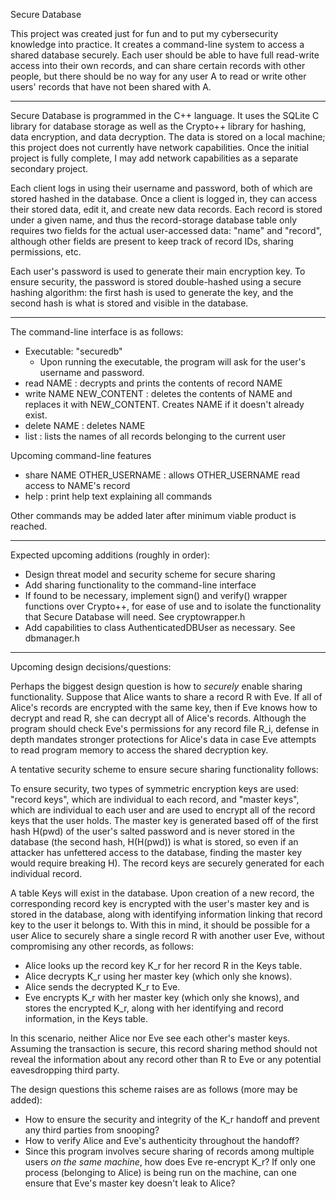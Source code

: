 Secure Database

This project was created just for fun and to put my cybersecurity knowledge into practice. It creates a command-line system to access a shared database securely. Each user should be able to have full read-write access into their own records, and can share certain records with other people, but there should be no way for any user A to read or write other users' records that have not been shared with A.

-------------------------------------------------------------------------

Secure Database is programmed in the C++ language. It uses the SQLite C library for database storage as well as the Crypto++ library for hashing, data encryption, and data decryption. The data is stored on a local machine; this project does not currently have network capabilities. Once the initial project is fully complete, I may add network capabilities as a separate secondary project.

Each client logs in using their username and password, both of which are stored hashed in the database. Once a client is logged in, they can access their stored data, edit it, and create new data records. Each record is stored under a given name, and thus the record-storage database table only requires two fields for the actual user-accessed data: "name" and "record", although other fields are present to keep track of record IDs, sharing permissions, etc.

Each user's password is used to generate their main encryption key. To ensure security, the password is stored double-hashed using a secure hashing algorithm: the first hash is used to generate the key, and the second hash is what is stored and visible in the database.

-------------------------------------------------------------------------

The command-line interface is as follows:

* Executable: "securedb"
  * Upon running the executable, the program will ask for the user's username and password.
* read NAME : decrypts and prints the contents of record NAME
* write NAME NEW_CONTENT : deletes the contents of NAME and replaces it with NEW_CONTENT. Creates NAME if it doesn't already exist.
* delete NAME : deletes NAME
* list : lists the names of all records belonging to the current user

Upcoming command-line features
* share NAME OTHER_USERNAME : allows OTHER_USERNAME read access to NAME's record
* help : print help text explaining all commands

Other commands may be added later after minimum viable product is reached.

-------------------------------------------------------------------------

Expected upcoming additions (roughly in order):

* Design threat model and security scheme for secure sharing
* Add sharing functionality to the command-line interface
* If found to be necessary, implement sign() and verify() wrapper functions over Crypto++, for ease of use and to isolate the functionality that Secure Database will need. See cryptowrapper.h
* Add capabilities to class AuthenticatedDBUser as necessary. See dbmanager.h

-------------------------------------------------------------------------

Upcoming design decisions/questions:

Perhaps the biggest design question is how to *securely* enable sharing functionality. Suppose that Alice wants to share a record R with Eve. If all of Alice's records are encrypted with the same key, then if Eve knows how to decrypt and read R, she can decrypt all of Alice's records. Although the program should check Eve's permissions for any record file R_i, defense in depth mandates stronger protections for Alice's data in case Eve attempts to read program memory to access the shared decryption key.

A tentative security scheme to ensure secure sharing functionality follows:

To ensure security, two types of symmetric encryption keys are used: "record keys", which are individual to each record, and "master keys", which are individual to each user and are used to encrypt all of the record keys that the user holds. The master key is generated based off of the first hash H(pwd) of the user's salted password and is never stored in the database (the second hash, H(H(pwd)) is what is stored, so even if an attacker has unfettered access to the database, finding the master key would require breaking H). The record keys are securely generated for each individual record.

A table Keys will exist in the database. Upon creation of a new record, the corresponding record key is encrypted with the user's master key and is stored in the database, along with identifying information linking that record key to the user it belongs to. With this in mind, it should be possible for a user Alice to securely share a single record R with another user Eve, without compromising any other records, as follows:
* Alice looks up the record key K_r for her record R in the Keys table.
* Alice decrypts K_r using her master key (which only she knows).
* Alice sends the decrypted K_r to Eve.
* Eve encrypts K_r with her master key (which only she knows), and stores the encrypted K_r, along with her identifying and record information, in the Keys table.

In this scenario, neither Alice nor Eve see each other's master keys. Assuming the transaction is secure, this record sharing method should not reveal the information about any record other than R to Eve or any potential eavesdropping third party.

The design questions this scheme raises are as follows (more may be added):
* How to ensure the security and integrity of the K_r handoff and prevent any third parties from snooping?
* How to verify Alice and Eve's authenticity throughout the handoff?
* Since this program involves secure sharing of records among multiple users *on the same machine*, how does Eve re-encrypt K_r? If only one process (belonging to Alice) is being run on the machine, can one ensure that Eve's master key doesn't leak to Alice?

